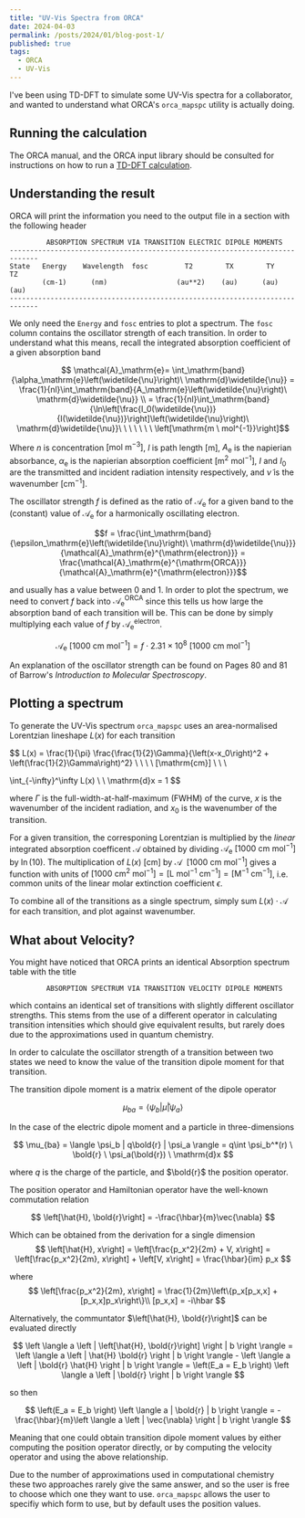 ```yaml
---
title: "UV-Vis Spectra from ORCA"
date: 2024-04-03
permalink: /posts/2024/01/blog-post-1/
published: true
tags:
  - ORCA
  - UV-Vis
---
```


I've been using TD-DFT to simulate some UV-Vis spectra for a collaborator, and wanted to understand what ORCA's `orca_mapspc` utility is actually doing.

## Running the calculation

The ORCA manual, and the ORCA input library should be consulted for instructions on how to run a [TD-DFT calculation](https://sites.google.com/site/orcainputlibrary/excited-state-calculations/tddft).

## Understanding the result

ORCA will print the information you need to the output file in a section with the following header

```text
         ABSORPTION SPECTRUM VIA TRANSITION ELECTRIC DIPOLE MOMENTS
-----------------------------------------------------------------------------
State   Energy    Wavelength  fosc         T2        TX        TY        TZ
        (cm-1)      (nm)                 (au**2)    (au)      (au)      (au)
-----------------------------------------------------------------------------
```

We only need the `Energy` and `fosc` entries to plot a spectrum. The `fosc` column contains the oscillator strength of each transition. In order to understand what this means, recall the integrated absorption coefficient of a given absorption band

$$ \mathcal{A}_\mathrm{e}= \int_\mathrm{band}{\alpha_\mathrm{e}\left(\widetilde{\nu}\right)\ \mathrm{d}\widetilde{\nu}} = \frac{1}{nl}\int_\mathrm{band}{A_\mathrm{e}\left(\widetilde{\nu}\right)\ \mathrm{d}\widetilde{\nu}} \\ = \frac{1}{nl}\int_\mathrm{band}{\ln\left[\frac{I_0(\widetilde{\nu})}{I(\widetilde{\nu})}\right]\left(\widetilde{\nu}\right)\ \mathrm{d}\widetilde{\nu}}\ \ \ \ \ \ \ \left[\mathrm{m \ mol^{-1}}\right]$$

Where $n$ is concentration $[\mathrm{mol \ m^{-3}}]$, $l$ is path length $[\mathrm{m}]$, $A_\mathrm{e}$ is the napierian absorbance, $\alpha_\mathrm{e}$ is the napierian absorption coefficient $[\mathrm{m^2 \ mol^{-1}}]$, $I$ and $I_0$ are the transmitted and incident radiation intensity respectively, and $\widetilde{\nu}$ is the wavenumber $[\mathrm{cm}^{-1}]$.

The oscillator strength $f$ is defined as the ratio of $\mathcal{A}{_\mathrm{e}}$ for a given band to the (constant) value of $\mathcal{A}{_\mathrm{e}}$ for a harmonically oscillating electron.

$$f = \frac{\int_\mathrm{band}{\epsilon_\mathrm{e}\left(\widetilde{\nu}\right)\ \mathrm{d}\widetilde{\nu}}}{\mathcal{A}_\mathrm{e}^{\mathrm{electron}}} = \frac{\mathcal{A}_\mathrm{e}^{\mathrm{ORCA}}}{\mathcal{A}_\mathrm{e}^{\mathrm{electron}}}$$

and usually has a value between 0 and 1. In order to plot the spectrum, we need to convert $f$ back into $\mathcal{A}_\mathrm{e}^{\mathrm{ORCA}}$ since this tells us how large the absorption band of each transition will be. This can be done by simply multiplying each value of $f$ by $\mathcal{A}_\mathrm{e}^{\mathrm{electron}}$. 

$$\mathcal{A}_\mathrm{e} \ [\mathrm{1000 \ cm \ mol^{-1}}] = f \cdot 2.31\times 10^8 \ [\mathrm{1000 \ cm \ mol^{-1}}]$$

An explanation of the oscillator strength can be found on Pages 80 and 81 of Barrow's *Introduction to Molecular Spectroscopy*.

## Plotting a spectrum

To generate the UV-Vis spectrum `orca_mapspc` uses an area-normalised Lorentzian lineshape $L(x)$ for each transition

$$
L(x) = \frac{1}{\pi} \frac{\frac{1}{2}\Gamma}{\left(x-x_0\right)^2 + \left(\frac{1}{2}\Gamma\right)^2} \ \ \ \ [\mathrm{cm}] \\
\ \\

\int_{-\infty}^\infty L(x) \ \ \mathrm{d}x = 1
$$

where $\Gamma$ is the full-width-at-half-maximum (FWHM) of the curve, $x$ is the wavenumber of the incident radiation, and $x_0$ is the wavenumber of the transition.

For a given transition, the corresponing Lorentzian is multiplied by the *linear* integrated absorption coefficent $\mathcal{A}$ obtained by dividing $\mathcal{A}_\mathrm{e} \ [\mathrm{1000 \ cm \ mol^{-1}}]$ by $\ln(10)$. The multiplication of $L(x) \ [\mathrm{cm}]$ by $\mathcal{A} \ \ [\mathrm{1000 \ cm \ mol^{-1}}]$ gives a function with units of $[\mathrm{1000 \ cm^{2} \ mol^{-1}}] = [\mathrm{L \ mol^{-1} \ cm^{-1}}] = [\mathrm{M^{-1} \ cm^{-1}}]$, i.e. common units of the linear molar extinction coefficient $\epsilon$.

To combine all of the transitions as a single spectrum, simply sum $L(x) \cdot \mathcal{A}$ for each transition, and plot against wavenumber.

What about Velocity?
--------------------

You might have noticed that ORCA prints an identical Absorption spectrum table with the title

```text
         ABSORPTION SPECTRUM VIA TRANSITION VELOCITY DIPOLE MOMENTS
```

which contains an identical set of transitions with slightly different oscillator strengths. This stems from the use of a different operator in calculating transition intensities which should give equivalent results, but rarely does due to the approximations used in quantum chemistry.

In order to calculate the oscillator strength of a transition between two states we need to know the value of the transition dipole moment for that transition.

The transition dipole moment is a matrix element of the dipole operator

$$
\mu_{ba} = \langle \psi_b | \hat{\mu} | \psi_a \rangle
$$

In the case of the electric dipole moment and a particle in three-dimensions

$$
\mu_{ba} = \langle \psi_b | q\bold{r} | \psi_a \rangle = q\int \psi_b^*(r) \ \bold{r} \ \psi_a(\bold{r}) \ \mathrm{d}x
$$

where $q$ is the charge of the particle, and $\bold{r}$ the position operator.

The position operator and Hamiltonian operator have the well-known commutation relation

$$
\left[\hat{H}, \bold{r}\right] = -\frac{\hbar}{m}\vec{\nabla}
$$

Which can be obtained from the derivation for a single dimension
$$
\left[\hat{H}, x\right] = \left[\frac{p_x^2}{2m} + V, x\right] = \left[\frac{p_x^2}{2m}, x\right] + \left[V, x\right] = \frac{\hbar}{im} p_x
$$

where 
$$
\left[\frac{p_x^2}{2m}, x\right] = \frac{1}{2m}\left\{p_x[p_x,x] + [p_x,x]p_x\right\}\\
[p_x,x] = -i\hbar
$$

Alternatively, the communtator $\left[\hat{H}, \bold{r}\right]$ can be evaluated directly

$$
\left \langle a \left | \left[\hat{H}, \bold{r}\right] \right | b \right \rangle = \left \langle a \left | \hat{H} \bold{r} \right | b \right \rangle - \left \langle a \left | \bold{r} \hat{H} \right | b \right \rangle = \left(E_a = E_b \right) \left \langle a \left | \bold{r} \right | b \right \rangle
$$

so then

$$
\left(E_a = E_b \right) \left \langle a | \bold{r} | b \right \rangle = -\frac{\hbar}{m}\left \langle a \left | \vec{\nabla} \right | b \right \rangle
$$

Meaning that one could obtain transition dipole moment values by either computing the position operator directly, or by computing the velocity operator and using the above relationship.

Due to the number of approximations used in computational chemistry these two approaches rarely give the same answer, and so the user is free to choose which one they want to use. `orca_mapspc` allows the user to specifiy which form to use, but by default uses the position values.